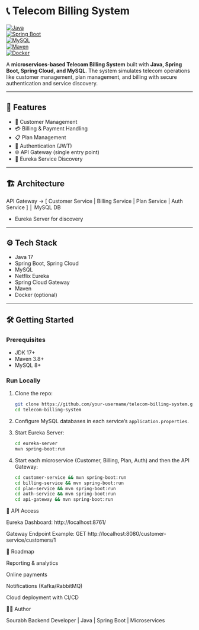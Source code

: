 # 📞 Telecom Billing System  

[![Java](https://img.shields.io/badge/Java-17-red?logo=java&logoColor=white)](https://www.oracle.com/java/)  
[![Spring Boot](https://img.shields.io/badge/Spring%20Boot-3.x-green?logo=springboot)](https://spring.io/projects/spring-boot)  
[![MySQL](https://img.shields.io/badge/MySQL-8-blue?logo=mysql)](https://www.mysql.com/)  
[![Maven](https://img.shields.io/badge/Maven-3.8+-orange?logo=apache-maven)](https://maven.apache.org/)  
[![Docker](https://img.shields.io/badge/Docker-Enabled-2496ED?logo=docker&logoColor=white)](https://www.docker.com/)  

A **microservices-based Telecom Billing System** built with **Java, Spring Boot, Spring Cloud, and MySQL**. The system simulates telecom operations like customer management, plan management, and billing with secure authentication and service discovery.  

---

## 🚀 Features  

- 👤 Customer Management  
- 💳 Billing & Payment Handling  
- 📋 Plan Management  
- 🔐 Authentication (JWT)  
- 🌐 API Gateway (single entry point)  
- 📡 Eureka Service Discovery  

---

## 🏗️ Architecture  

API Gateway → [ Customer Service | Billing Service | Plan Service | Auth Service ]
│
MySQL DB
+ Eureka Server for discovery

---

## ⚙️ Tech Stack  

- Java 17  
- Spring Boot, Spring Cloud  
- MySQL  
- Netflix Eureka  
- Spring Cloud Gateway  
- Maven  
- Docker (optional)  

---

## 🛠️ Getting Started  

### Prerequisites  
- JDK 17+  
- Maven 3.8+  
- MySQL 8+  

### Run Locally  

1. Clone the repo:  
   ```bash
   git clone https://github.com/your-username/telecom-billing-system.git
   cd telecom-billing-system
2. Configure MySQL databases in each service’s `application.properties`.  

3. Start Eureka Server:  
   ```bash
   cd eureka-server
   mvn spring-boot:run

4. Start each microservice (Customer, Billing, Plan, Auth) and then the API Gateway:  
   ```bash
   cd customer-service && mvn spring-boot:run
   cd billing-service && mvn spring-boot:run
   cd plan-service && mvn spring-boot:run
   cd auth-service && mvn spring-boot:run
   cd api-gateway && mvn spring-boot:run

📡 API Access

Eureka Dashboard: http://localhost:8761/

Gateway Endpoint Example:
GET http://localhost:8080/customer-service/customers/1

📑 Roadmap

 Reporting & analytics

 Online payments

 Notifications (Kafka/RabbitMQ)

 Cloud deployment with CI/CD

 👨‍💻 Author

Sourabh
Backend Developer | Java | Spring Boot | Microservices

   
   
   
